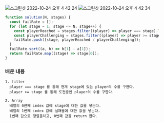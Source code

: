 ![스크린샷 2022-10-24 오후 4 42 24](https://user-images.githubusercontent.com/39263149/197473524-7f4211dc-1327-486a-b0a5-5b419d408ed5.png)
![스크린샷 2022-10-24 오후 4 42 34](https://user-images.githubusercontent.com/39263149/197473514-8a025e1f-a251-4376-a4ac-42a2ce5f5b34.png)

```javascript
function solution(N, stages) {
  const failRate = [];
  for (let stage = 1; stage <= N; stage++) {
    const playerReached = stages.filter((player) => player === stage).length;
    const playerChallenging = stages.filter((player) => player >= stage).length;
    failRate.push([stage, playerReached / playerChallenging]);
  }
  failRate.sort((a, b) => b[1] - a[1]);
  return failRate.map((stage) => stage[0]);
}
```

### 배운 내용

```
1. filter
  player === stage 를 통해 현재 stage에 있는 player의 수를 구한다.
  player >= stage 를 통해 도전중인 player의 수를 구한다.

2. Array
  배열의 0번째 index 값에 stage에 대한 값을 넣는다.
  배열의 1번째 index 값에 실패율에 대한 값을 넣는다.
  1번째 값으로 정렬을하고, 0번째 값을 return 한다.
```
